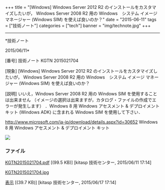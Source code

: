 ﻿+++
title = "[Windows] Windows Server 2012 R2 のインストールをカスタマイズしたいが， Windows Server 2008 R2 用の Windows　システム イメージ マネージャー (Windows SIM) を使えば良いのか？"
date = "2015-06-11"
tags = ["技術ノート"]
categories = ["tech"]
banner = "img/technote.jpg"
+++

-----------------------------------------------------------------------------------------------------------------------------

*技術ノート

2015/06/11*


[番号]
技術ノート KGTN 2015021704

[現象]
[Windows] Windows Server 2012 R2
のインストールをカスタマイズしたいが， Windows Server 2008 R2 用の
Windows　システム イメージ マネージャー (Windows SIM) を使えば良いのか？

[説明]
いいえ，Windows Server 2008 R2 用の Windows SIM
を使用することは出来ません
（イメージの選択は出来ますが，カタログ・ファイルの作成でエラーが発生します）
．Windows 8 用 Windows アセスメント & デプロイメント キット (Windows
ADK) に含まれる Windows SIM を使用して下さい．

<http://www.microsoft.com/ja-jp/download/details.aspx?id=30652>
Windows 8 用 Windows アセスメント & デプロイメント キット

![](http://techreport.kitasp.net/attachments/download/1970/KGTN2015021704.jpg)


### ファイル

 
 


[KGTN2015021704.pdf](http://techreport.kitasp.net/attachments/download/1856/KGTN2015021704.pdf)
 [(99.5 KB)] [kitasp 技術センター, 2015/06/11
17:14]

[KGTN2015021704.jpg](http://techreport.kitasp.net/attachments/download/1970/KGTN2015021704.jpg)

[表示](http://techreport.kitasp.net/attachments/1970/KGTN2015021704.jpg "表示")
 [(39.7 KB)] [kitasp 技術センター, 2015/06/17
17:14]


 


 

